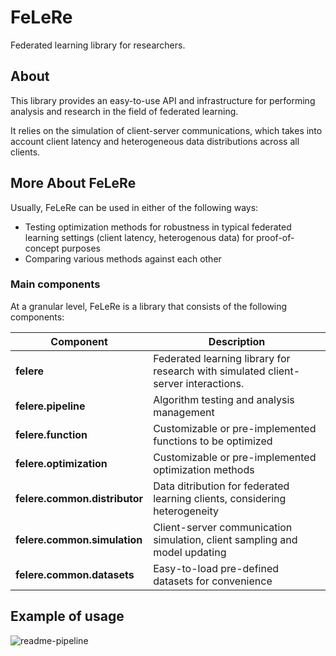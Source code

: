 # FeLeRe

Federated learning library for researchers.

## About

This library provides an easy-to-use  API and infrastructure for performing analysis and research in the field of federated learning. 

It relies on the simulation of client-server communications, which takes into account client latency and heterogeneous data distributions across all clients.

## More About FeLeRe

Usually, FeLeRe can be used in either of the following ways:

* Testing optimization methods for robustness in typical federated learning settings (client latency, heterogenous data) for proof-of-concept purposes
* Comparing various methods against each other

### Main components

At a granular level, FeLeRe is a library that consists of the following components:

| Component | Description |
| ---- | --- |
| **felere** | Federated learning library for research with simulated client-server interactions. |
| **felere.pipeline** | Algorithm testing and analysis management |
|**felere.function**| Customizable or pre-implemented functions to be optimized |
|**felere.optimization**| Customizable or pre-implemented optimization methods |
| **felere.common.distributor** | Data ditribution for federated learning clients, considering heterogeneity |
| **felere.common.simulation** | Client-server communication simulation, client sampling and model updating|
| **felere.common.datasets** | Easy-to-load pre-defined datasets for convenience |

## Example of usage

![readme-pipeline](./res/readme/readme-pipeline.gif)